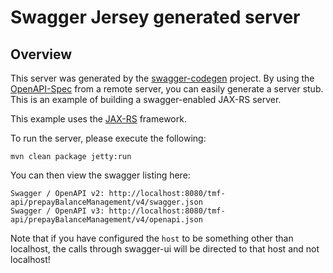 # Swagger Jersey generated server

## Overview
This server was generated by the [swagger-codegen](https://github.com/swagger-api/swagger-codegen) project. By using the 
[OpenAPI-Spec](https://github.com/swagger-api/swagger-core/wiki) from a remote server, you can easily generate a server stub.  This
is an example of building a swagger-enabled JAX-RS server.

This example uses the [JAX-RS](https://jax-rs-spec.java.net/) framework.

To run the server, please execute the following:

```
mvn clean package jetty:run
```

You can then view the swagger listing here:

```
Swagger / OpenAPI v2: http://localhost:8080/tmf-api/prepayBalanceManagement/v4/swagger.json
Swagger / OpenAPI v3: http://localhost:8080/tmf-api/prepayBalanceManagement/v4/openapi.json
```

Note that if you have configured the `host` to be something other than localhost, the calls through
swagger-ui will be directed to that host and not localhost!